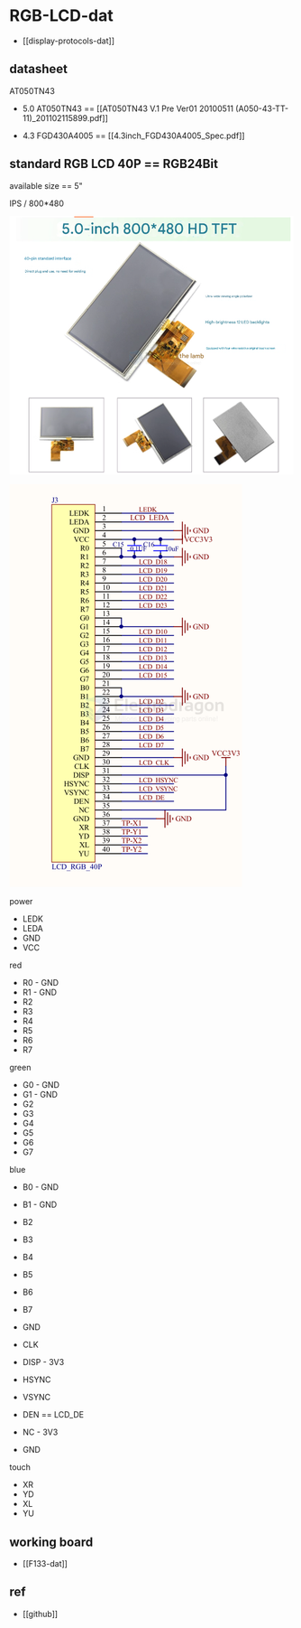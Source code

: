 
# RGB-LCD-dat

- [[display-protocols-dat]]

## datasheet 

AT050TN43

- 5.0 AT050TN43 == [[AT050TN43 V.1 Pre Ver01 20100511 (A050-43-TT-11)_201102115899.pdf]]


- 4.3 FGD430A4005 == [[4.3inch_FGD430A4005_Spec.pdf]]



## standard RGB LCD 40P == RGB24Bit

available size == 5" 

IPS / 800*480

![](2025-08-09-18-16-37.png)

![](2025-08-09-17-16-12.png)

power 
- LEDK
- LEDA
- GND
- VCC

red 
- R0 - GND
- R1 - GND
- R2
- R3
- R4
- R5
- R6
- R7

green 
- G0 - GND
- G1 - GND
- G2
- G3
- G4
- G5
- G6 
- G7

blue
- B0 - GND
- B1 - GND
- B2
- B3
- B4
- B5
- B6
- B7

- GND 
- CLK
- DISP - 3V3
- HSYNC
- VSYNC
- DEN == LCD_DE
- NC - 3V3
- GND

touch 
- XR
- YD
- XL
- YU


## working board 

- [[F133-dat]]

## ref 

- [[github]]